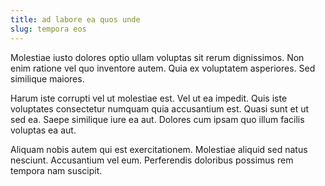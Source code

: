 ```yaml
---
title: ad labore ea quos unde
slug: tempora eos
---
```


Molestiae iusto dolores optio ullam voluptas sit rerum dignissimos. Non enim ratione vel quo inventore autem. Quia ex voluptatem asperiores. Sed similique maiores.

Harum iste corrupti vel ut molestiae est. Vel ut ea impedit. Quis iste voluptates consectetur numquam quia accusantium est. Quasi sunt et ut sed ea. Saepe similique iure ea aut. Dolores cum ipsam quo illum facilis voluptas ea aut.

Aliquam nobis autem qui est exercitationem. Molestiae aliquid sed natus nesciunt. Accusantium vel eum. Perferendis doloribus possimus rem tempora nam suscipit.
